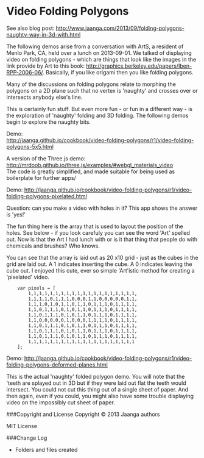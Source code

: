Video Folding Polygons
===

See also blog post: <http://www.jaanga.com/2013/09/folding-polygons-naughty-way-in-3d-with.html>

The following demos arise from a conversation with ArtS, a resident of Menlo Park, CA, held over a lunch on 2013-09-01. 
We talked of displaying video on folding polygons - which are things that look like the images in the link provide by Art to this book: <http://graphics.berkeley.edu/papers/Iben-RPP-2006-06/>.
Basically, if you like origami then you like folding polygons. 

Many of the discussions on folding polygons relate to morphing the polygons on a 2D plane 
such that no vertex is 'naughty' and crosses over or intersects anybody else's line.

This is certainly fun stuff. But even more fun - or fun in a different way - is the exploration of 'naughty' folding and 3D folding. 
The following demos begin to explore the naughty bits.

Demo:  
<http://jaanga.github.io/cookbook/video-folding-polygons/r1/video-folding-polygons-5x5.html>

A version of the Three.js demo:  
<http://mrdoob.github.io/three.js/examples/#webgl_materials_video>  
The code is greatly simplified, and made suitable for being used as boilerplate for further apps/  

Demo: <http://jaanga.github.io/cookbook/video-folding-polygons/r1/video-folding-polygons-pixelated.html>  

Question: can you make a video with holes in it? This app shows the answer is 'yes!'  

The fun thing here is the array that is used to layout the position of the holes. See below - if you look carefuly you can see the word 'Art' spelled out. 
Now is that the Art I had lunch with or is it that thing that people do with chemicals and brushes? Who knows.

You can see that the array is laid out as 20 x10 grid - just as  the cubes in the grid are laid out. A 1 indicates inserting the cube. A 0 indicates leaving the cube out. 
I enjoyed this cute, ever so simple 'Art'istic method for creating a 'pixelated' video.

		var pixels = [
			1,1,1,1,1,1,1,1,1,1,1,1,1,1,1,1,1,1,1,1,
			1,1,1,1,0,1,1,1,0,0,0,1,1,0,0,0,0,0,1,1,
			1,1,1,0,1,0,1,1,0,1,1,0,1,1,1,0,1,1,1,1,
			1,1,0,1,1,1,0,1,0,1,1,0,1,1,1,0,1,1,1,1,
			1,1,0,1,1,1,0,1,0,1,1,0,1,1,1,0,1,1,1,1,
			1,1,0,0,0,0,0,1,0,0,0,1,1,1,1,0,1,1,1,1,
			1,1,0,1,1,1,0,1,0,1,1,0,1,1,1,0,1,1,1,1,
			1,1,0,1,1,1,0,1,0,1,1,0,1,1,1,0,1,1,1,1,
			1,1,0,1,1,1,0,1,0,1,1,0,1,1,1,0,1,1,1,1,
			1,1,1,1,1,1,1,1,1,1,1,1,1,1,1,1,1,1,1,1
		];

Demo: <http://jaanga.github.io/cookbook/video-folding-polygons/r1/video-folding-polygons-deformed-planes.html>  

This is the actual 'naughty' folded polygon demo. You will note that the 'teeth are splayed out in 3D 
but if they were laid out flat the teeth would intersect.
You could not cut this thing out of a single sheet of paper. 
And then again, even if you could, you might also have some trouble displaying video on the impossibly cut sheet of paper.

###Copyright and License
Copyright &copy; 2013 Jaanga authors

MIT License

###Change Log


* Folders and files created





